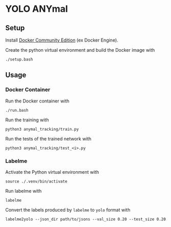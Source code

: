 # YOLO ANYmal

## Setup

Install [Docker Community Edition](https://docs.docker.com/engine/install/ubuntu/) (ex Docker Engine).

Create the python virtual environment and build the Docker image with
```shell
./setup.bash
```

## Usage

### Docker Container

Run the Docker container with
```shell
./run.bash
```

Run the training with
```shell
python3 anymal_tracking/train.py
```

Run the tests of the trained network with
```shell
python3 anymal_tracking/test_<i>.py
```

### Labelme

Activate the Python virtual environment with
```shell
source ./.venv/bin/activate
```

Run labelme with
```shell
labelme
```

Convert the labels produced by `labelme` to `yolo` format with
```shell
labelme2yolo --json_dir path/to/jsons --val_size 0.20 --test_size 0.20
```